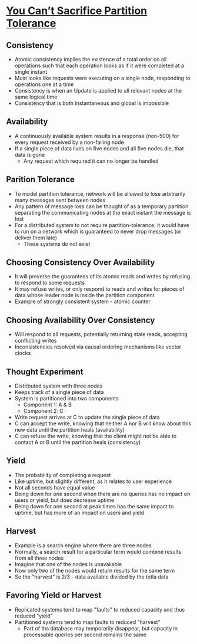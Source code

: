 # [You Can’t Sacrifice Partition Tolerance](https://codahale.com/you-cant-sacrifice-partition-tolerance/)

## Consistency

* Atomic consistency implies the existence of a total order on all operations such that each operation looks as if it were completed at a single instant
* Must looks like requests were executing on a single node, responding to operations one at a time
* Consistency is when an Update is applied to all relevant nodes at the same logical time
* Consistency that is both instantaneous and global is impossible

## Availability

* A continuously available system results in a response (non-500) for every request received by a non-failing node
* If a single piece of data lives on five nodes and all five nodes die, that data is gone
  * Any request which required it can no longer be handled

## Parition Tolerance

* To model partition tolerance, network will be allowed to lose arbitrarily many messages sent between nodes
* Any pattern of message loss can be thought of as a temporary partition separating the communicating nodes at the exact instant the message is lost
* For a distributed system to not require partition-tolerance, it would have to run on a network which is guaranteed to never drop messages (or deliver them late)
  * These systems do not exist

## Choosing Consistency Over Availability

* It will preverse the guarantees of its atomic reads and writes by refusing to respond to some requests
* It may refuse writes, or only respond to reads and writes for pieces of data whose leader node is inside the partition component
* Example of strongly consistent system - atomic counter

## Choosing Availability Over Consistency

* Will respond to all requests, potentially returning stale reads, accepting conflicting writes
* Inconsistencies resolved via causal ordering mechanisms like vector clocks

## Thought Experiment

* Distributed system with three nodes
* Keeps track of a single piece of data
* System is partitioned into two components
  * Component 1: A & B
  * Component 2: C
* Write request arrives at C to update the single piece of data
* C can accept the write, knowing that neither A nor B will know about this new data until the partition heals (availability)
* C can refuse the write, knowing that the client might not be able to contact A or B until the partition heals (consistency)

## Yield

* The probability of completing a request
* Like uptime, but slightly different, as it relates to user experience
* Not all seconds have equal value
* Being down for one second when there are no queries has no impact on users or yield, but does decrease uptime
* Being down for one second at peak times has the same impact to uptime, but has more of an impact on users and yield

## Harvest

* Example is a search engine where there are three nodes
* Normally, a search result for a particular term would combine results from all three nodes
* Imagine that one of the nodes is unavailable
* Now only two of the nodes would return results for the same term
* So the "harvest" is 2/3 - data available divided by the totla data

## Favoring Yield or Harvest

* Replicated systems tend to map "faults" to reduced capacity and thus reduced "yield"
* Partitioned systems tend to map faults to reduced "harvest"
  * Part of ths database may temporarily disappear, but capacity in processable queries per second remains the same
